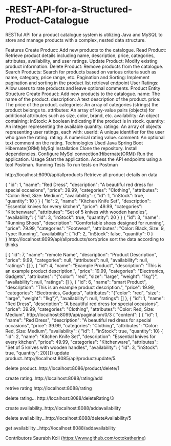 # -REST-API-for-a-Structured-Product-Catalogue
RESTful API for a product catalogue system is  utilizing Java and MySQL to store and manage products with a complex, nested data structure.

Features
Create Product: Add new products to the catalogue.
Read Product: Retrieve product details including name, description, price, categories, attributes, availability, and user ratings.
Update Product: Modify existing product information.
Delete Product: Remove products from the catalogue.
Search Products: Search for products based on various criteria such as name, category, price range, etc.
Pagination and Sorting: Implement pagination and sorting in the product list retrieval endpoint
User Ratings: Allow users to rate products and leave optional comments.
Product Entity Structure
Create Product: Add new products to the catalogue.
name: The name of the product.
description: A text description of the product.
price: The price of the product.
categories: An array of categories (strings) the product belongs to.
attributes: An array of key-value pairs (objects) for additional attributes such as size, color, brand, etc.
availability: An object containing:
inStock: A boolean indicating if the product is in stock.
quantity: An integer representing the available quantity.
ratings: An array of objects representing user ratings, each with:
userId: A unique identifier for the user who gave the rating.
rating: A numerical rating value.
comment: An optional text comment on the rating.
Technologies Used
Java
Spring Boot
Hibernate(ORM)
MySql
Installation
Clone the repository.
Install dependencies.
Configure MySql connection(Hibernate(ORM))
Run the application.
Usage
Start the application.
Access the API endpoints using a tool Postman.
Running Tests
To run tests on Postman

http://localhost:8090/api/allproducts
Retrieve all product details on data

  {
   "id": 1,
        "name": "Red Dress",
        "description": "A beautiful red dress for special occasions",
        "price": 39.99,
        "categories": "Clothing",
        "attributes": "Color: Red, Size: Medium",
        "availability": {
            "id": 1,
            "inStock": true,
            "quantity": 10 } 
    }
  {
    "id": 2,
    "name": "Kitchen Knife Set",
    "description": "Essential knives for every kitchen",
    "price": 49.99,
    "categories": "Kitchenware",
    "attributes": "Set of 5 knives with wooden handles",
    "availability": {
        "id": 3,
        "inStock": true,
        "quantity": 20 } 
    }
   {
    "id": 3,
    "name": "Running Shoes",
    "description": "Comfortable shoes designed for running",
    "price": 79.99,
    "categories": "Footwear",
    "attributes": "Color: Black, Size: 9, Type: Running",
    "availability": {
        "id": 2,
        "inStock": false,
        "quantity": 0   }  
         } 
http://localhost:8099/api/allproducts/sort/price
sort the data according to thinks

 [
    {
        "id": 7,
        "name": "remote Name",
        "description": "Product Description",
        "price": 9.99,
        "categories": null,
        "attributes": null,
        "availability": null,
        "ratings": []
    },
    {
        "id": 4,
        "name": "Example Product",
        "description": "This is an example product description.",
        "price": 19.99,
        "categories": "Electronics, Gadgets",
        "attributes": "{\"color\": \"red\", \"size\": \"large\", \"weight\": \"1kg\"}",
        "availability": null,
        "ratings": []
    },
    {
        "id": 6,
        "name": "smart Product",
        "description": "This is an example product description.",
        "price": 19.99,
        "categories": "Electronics, Gadgets",
        "attributes": "{\"color\": \"red\", \"size\": \"large\", \"weight\": \"1kg\"}",
        "availability": null,
        "ratings": []
    },
    {
        "id": 1,
        "name": "Red Dress",
        "description": "A beautiful red dress for special occasions",
        "price": 39.99,
        "categories": "Clothing",
        "attributes": "Color: Red, Size: Medium",
http://localhost:8099/api/pagination/0/3
 {
    "content": [
        {
            "id": 1,
            "name": "Red Dress",
            "description": "A beautiful red dress for special occasions",
            "price": 39.99,
            "categories": "Clothing",
            "attributes": "Color: Red, Size: Medium",
            "availability": {
                "id": 1,
                "inStock": true,
                "quantity": 10}
  {
    "id": 2,
    "name": "Kitchen Knife Set",
    "description": "Essential knives for every kitchen",
    "price": 49.99,
    "categories": "Kitchenware",
    "attributes": "Set of 5 knives with wooden handles",
    "availability": {
        "id": 3,
        "inStock": true,
        "quantity": 20}}]}
update product..http://localhost:8085/api/product/update/5.

delete product..http://localhost:8086/product/delete/1

create rating..http://localhost:8088/rating/add

retrive rating http://localhost:8088/rating

delete rating... http://localhost:8088/deleteRating/3

create availability..http://localhost:8088/addavailability

delete availability...http://localhost:8088/deleteAvailability/5

get availability...http://localhost:8088/addavailability

Contributors
Saurabh Koli (https://www.github.com/octokatherine)
